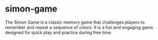 # simon-game
The Simon Game is a classic memory game that challenges players to remember and repeat a sequence of colors. It is a fun and engaging game designed for quick play and practice during free time.
